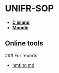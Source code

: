 # UNIFR-SOP

* **[C island](https://unifr.coursc.ch/)**
* **[Moodle](https://moodle.unifr.ch/course/view.php?id=257472)**


## Online tools

### For reports
* [hmtl to md](https://www.browserling.com/tools/html-to-markdown)